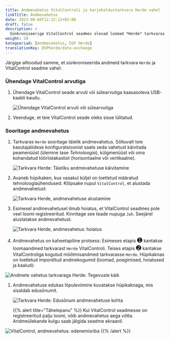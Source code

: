 ```yaml
---
title: Andmevahetus VitalControli ja karjahaldustarkvara Herde vahel
linkTitle: Andmevahetus
date: 2023-08-04T12:22:12+02:00
draft: false
description: >
  Sünkroniseerige VitalControl seadmes olevad loomad *Herde* tarkvaras hallatavate loomadega ja edastage VitalControl seadmega mõõdetud väärtused *Herde* tarkvarasse.
weight: 20
kategooriad: [Andmevahetus, DSP Herde]
translationKey: DSPherde/data-exchange
---
```

Järgige alltoodud samme, et sünkroniseerida andmeid tarkvara `Herde` ja VitalControl seadme vahel:

### Ühendage VitalControl arvutiga

1. Ühendage VitalControl seade arvuti või sülearvutiga kaasasoleva USB-kaabli kaudu.

   ![Ühendage VitalControl arvuti või sülearvutiga](/images/synchronisation/connect-to-pc.svg "Ühendage VitalControl arvutiga")

1. Veenduge, et teie VitalControl seade oleks sisse lülitatud.

### Sooritage andmevahetus

1. Tarkvaras `Herde` sooritage täielik andmevahetus. Sõltuvalt teie kasutajaliidese konfiguratsioonist saate seda vahetust käivitada peamenüüst (ülemine tase _Tehnoloogia_), külgmenüüst või oma kohandatud tööriistakastist (horisontaalne või vertikaalne).

   ![Tarkvara Herde: Täieliku andmevahetuse käivitamine](../screenshots/data-exchange.png "Herde: Andmevahetuse käivitamine")

1. Avaneb hüpikaken, kus vasakul küljel on loetletud määratud tehnoloogiaühendused. Klõpsake nupul `VitalControl`, et alustada andmevahetust:

   ![Tarkvara Herde, andmevahetuse alustamine](../screenshots/start-transfer.png "Herde: Alusta andmevahetust")

1. Esimesel andmevahetusel ilmub hoiatus, et VitalControl seadmes pole veel loomi registreeritud. Kinnitage see teade nupuga `Jah`. Seejärel alustatakse andmevahetust.

   ![Tarkvara Herde, andmevahetus: hoiatus](../screenshots/warning.png "Andmevahetus: hoiatus")

1. Andmevahetus on kaheetapiline protsess: Esimeses etapis <span style="font-size: 140%">➊</span> kantakse loomaandmed tarkvarast `Herde` VitalControli. Teises etapis <span style="font-size: 140%">➋</span> kantakse VitalControliga kogutud mõõtmisandmed tarkvarasse `Herde`. Hüpikaknas on loetletud imporditud andmekogumid (loomad, poegimised, hoiatused ja kaalud):

![Andmete vahetus tarkvaraga Herde: Tegevuste käik](../screenshots/data-transfer.png "Andmete vahetus: Tegevuste käik")

1. Andmevahetuse edukas lõpuleviimine kuvatakse hüpikaknaga, mis sisaldab edusõnumit.

   ![Tarkvara Herde: Edusõnum andmevahetuse kohta](../screenshots/success-message.png "Herde: Edusõnum andmevahetuse kohta")

    {{% alert title="Tähelepanu" %}}
Kui VitalControl seadmesse on registreeritud palju loomi, võib andmevahetus aega võtta. Andmeülekande kulgu saab jälgida seadme ekraanil.

![VitalControl, andmevahetus: edenemisriba](../../vcsynchronizer/images/import-animals/data-transfer.png "VitalControl: andmevahetuse edenemisriba")
    {{% /alert %}}
